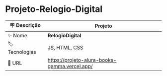 # Projeto-Relogio-Digital

| :placard: Descrição |  Projeto    |
| -------------  | --- |
| :sparkles: Nome        | **RelogioDigital**
| :label: Tecnologias | JS, HTML, CSS
| :rocket: URL         | https://projeto-alura-books-gamma.vercel.app/
